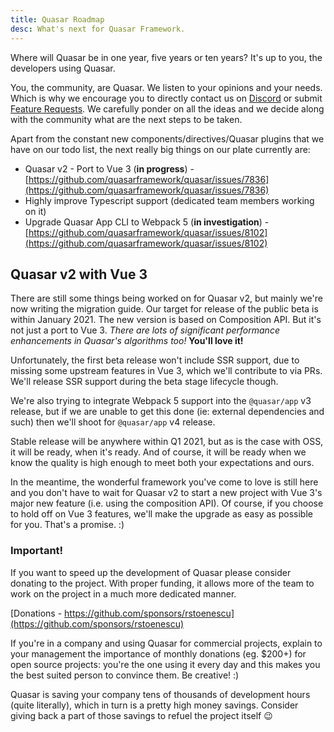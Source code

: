 ```yaml
---
title: Quasar Roadmap
desc: What's next for Quasar Framework.
---
```


Where will Quasar be in one year, five years or ten years? It's up to you, the developers using Quasar.

You, the community, are Quasar. We listen to your opinions and your needs. Which is why we encourage you to directly contact us on [Discord](https://chat.quasar.dev) or submit [Feature Requests](https://github.com/quasarframework/quasar/issues/new/choose). We carefully ponder on all the ideas and we decide along with the community what are the next steps to be taken.

Apart from the constant new components/directives/Quasar plugins that we have on our todo list, the next really big things on our plate currently are:

* Quasar v2 - Port to Vue 3 (**in progress**) - [https://github.com/quasarframework/quasar/issues/7836](https://github.com/quasarframework/quasar/issues/7836)
* Highly improve Typescript support (dedicated team members working on it)
* Upgrade Quasar App CLI to Webpack 5 (**in investigation**) - [https://github.com/quasarframework/quasar/issues/8102](https://github.com/quasarframework/quasar/issues/8102)

## Quasar v2 with Vue 3

There are still some things being worked on for Quasar v2, but mainly we're now writing the migration guide. Our target for release of the public beta is within January 2021. The new version is based on Composition API. But it's not just a port to Vue 3. _There are lots of significant performance enhancements in Quasar's algorithms too!_ **You'll love it!**

Unfortunately, the first beta release won't include SSR support, due to missing some upstream features in Vue 3, which we'll contribute to via PRs. We'll release SSR support during the beta stage lifecycle though.

We're also trying to integrate Webpack 5 support into the `@quasar/app` v3 release, but if we are unable to get this done (ie: external dependencies and such) then we'll shoot for `@quasar/app` v4 release.

Stable release will be anywhere within Q1 2021, but as is the case with OSS, it will be ready, when it's ready. And of course, it will be ready when we know the quality is high enough to meet both your expectations and ours.

In the meantime, the wonderful framework you've come to love is still here and you don't have to wait for Quasar v2 to start a new project with Vue 3's major new feature (i.e. using the composition API). Of course, if you choose to hold off on Vue 3 features, we'll make the upgrade as easy as possible for you. That's a promise. :)

### Important!

If you want to speed up the development of Quasar please consider donating to the project. With proper funding, it allows more of the team to work on the project in a much more dedicated manner.

[Donations - https://github.com/sponsors/rstoenescu](https://github.com/sponsors/rstoenescu)

If you're in a company and using Quasar for commercial projects, explain to your management the importance of monthly donations (eg. $200+) for open source projects: you're the one using it every day and this makes you the best suited person to convince them. Be creative! :)

Quasar is saving your company tens of thousands of development hours (quite literally), which in turn is a pretty high money savings. Consider giving back a part of those savings to refuel the project itself :wink:
